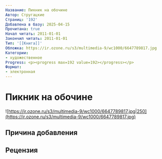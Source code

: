 ```yaml
---
Название: Пикник на обочине
Автор: Стругацкие
Страниц: '192'
Добавлена в базу: 2025-04-15
Прочитана: true
Начал читать: 2011-01-01
Закончил читать: 2011-01-01
Тип: '[[Книга]]'
Обложка: https://ir.ozone.ru/s3/multimedia-9/wc1000/6647789817.jpg
Категории:
- художественное
Progress: <p><progress max=192 value=192></progress></p>
Формат:
- электронная
---
```

# Пикник на обочине

![https://ir.ozone.ru/s3/multimedia-9/wc1000/6647789817.jpg|250](https://ir.ozone.ru/s3/multimedia-9/wc1000/6647789817.jpg)

## Причина добавления


## Рецензия